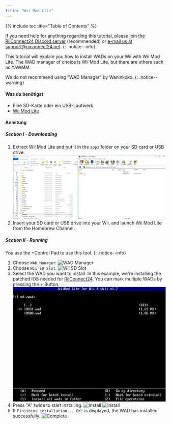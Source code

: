 ```yaml
---
title: "Wii Mod Lite"
---
```


{% include toc title="Table of Contents" %}

If you need help for anything regarding this tutorial, please join [the RiiConnect24 Discord server](https://discord.gg/b4Y7jfD) (recommended) or [e-mail us at support@riiconnect24.net](mailto:support@riiconnect24.net).
{: .notice--info}

This tutorial will explain you how to install WADs on your Wii with Wii Mod Lite. The WAD manager of choice is Wii Mod Lite, but there are others such as YAWMM.

We do not recommend using "WAD Manager" by Waninkoko.
{: .notice--warning}

#### Was du benötigst
* Eine SD-Karte oder ein USB-Laufwerk
* [Wii Mod Lite](https://github.com/RiiConnect24/Wii-Mod-Lite/releases)

#### Anleitung

##### Section I - Downloading

1. Extract Wii Mod Lite and put it in the `apps` folder on your SD card or USB drive. ![SD card Drag and Drop](/images/WiiModLite/1.gif)
2. Insert your SD card or USB drive into your Wii, and launch Wii Mod Lite from the Homebrew Channel.

##### Section II - Running

You use the +Control Pad to use this tool.
{: .notice--info}

1. Choose `WAD Manager`. ![WAD Manager](/images/WiiModLite/2.png)
2. Choose `Wii SD Slot`. ![Wii SD Slot](/images/WiiModLite/3.png)
3. Select the WAD you want to install. In this example, we're installing the patched IOS needed for [RiiConnect24](riiconnect24). You can mark multiple WADs by pressing the + Button. ![Select them](/images/WiiModLite/4.gif)
4. Press "A" twice to start installing. ![Install](/images/WiiModLite/5.png) ![Install](/images/WiiModLite/6.png)
5. If `Finishing installation... OK!` is displayed, the WAD has installed successfully. ![Complete](/images/WiiModLite/7.png) 
